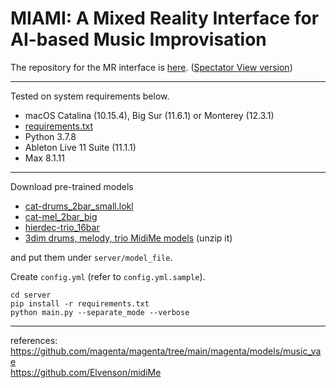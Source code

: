 # MIAMI: A Mixed Reality Interface for AI-based Music Improvisation

The repository for the MR interface is [here](https://github.com/ryorod/MIAMI_interface). ([Spectator View version](https://github.com/ryorod/MIAMI_SpectatorView))

---

Tested on system requirements below.

- macOS Catalina (10.15.4), Big Sur (11.6.1) or Monterey (12.3.1)
- [requirements.txt](/server/requirements.txt)
- Python 3.7.8
- Ableton Live 11 Suite (11.1.1)
- Max 8.1.11

---

Download pre-trained models  
- [cat-drums_2bar_small.lokl](https://storage.googleapis.com/magentadata/models/music_vae/checkpoints/cat-drums_2bar_small.lokl.tar)  
- [cat-mel_2bar_big](https://storage.googleapis.com/magentadata/models/music_vae/checkpoints/cat-mel_2bar_big.tar)  
- [hierdec-trio_16bar](https://storage.googleapis.com/magentadata/models/music_vae/checkpoints/hierdec-trio_16bar.tar)  
- [3dim drums, melody, trio MidiMe models](https://github.com/ryorod/MIAMI/releases/download/drums_melody_trio_models_v1.0/drums_melody_trio_models.zip) (unzip it)

and put them under `server/model_file`.

Create `config.yml` (refer to `config.yml.sample`).

`cd server`  
`pip install -r requirements.txt`  
`python main.py --separate_mode --verbose`

---

references:  
https://github.com/magenta/magenta/tree/main/magenta/models/music_vae  
https://github.com/Elvenson/midiMe
